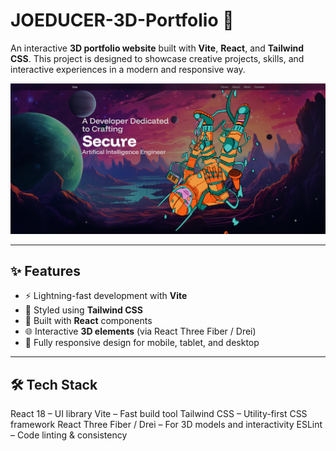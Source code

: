 # JOEDUCER-3D-Portfolio 🚀  

An interactive **3D portfolio website** built with **Vite**, **React**, and **Tailwind CSS**. This project is designed to showcase creative projects, skills, and interactive experiences in a modern and responsive way.

![Portfolio Preview](result.png)

---

## ✨ Features  
- ⚡ Lightning-fast development with **Vite**  
- 🎨 Styled using **Tailwind CSS**  
- 🧩 Built with **React** components  
- 🌐 Interactive **3D elements** (via React Three Fiber / Drei)  
- 📱 Fully responsive design for mobile, tablet, and desktop  

---

## 🛠️ Tech Stack
React 18 – UI library
Vite – Fast build tool
Tailwind CSS – Utility-first CSS framework
React Three Fiber / Drei – For 3D models and interactivity
ESLint – Code linting & consistency
